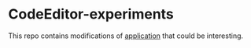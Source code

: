 # CodeEditor-experiments
This repo contains modifications of [application](https://github.com/ReleaseStandard/CodeEditor-application) that could be interesting.
